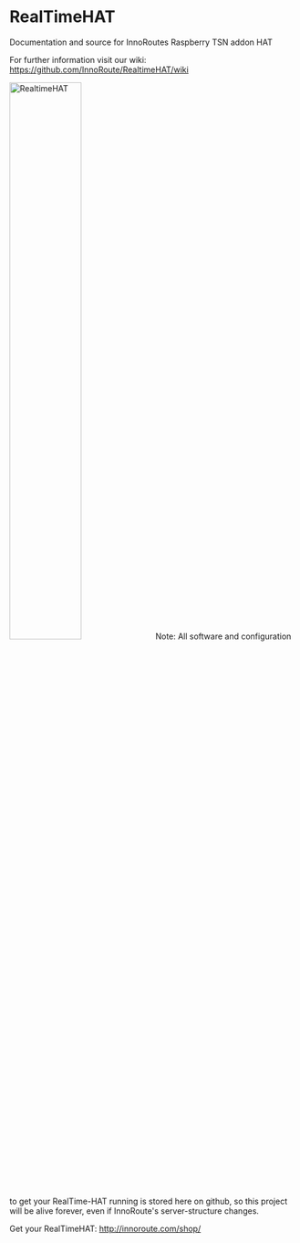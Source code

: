 RealTimeHAT
===
Documentation and source for InnoRoutes Raspberry TSN addon HAT

For further information visit our wiki: https://github.com/InnoRoute/RealtimeHAT/wiki

<img src="https://github.com/InnoRoute/RealtimeHAT/wiki/pictures/rthatnewpic.jpg" alt="RealtimeHAT" width="50%"/>
Note: All software and configuration to get your RealTime-HAT running is stored here on github, so this project will be alive forever, even if InnoRoute's server-structure changes.

Get your RealTimeHAT: http://innoroute.com/shop/
